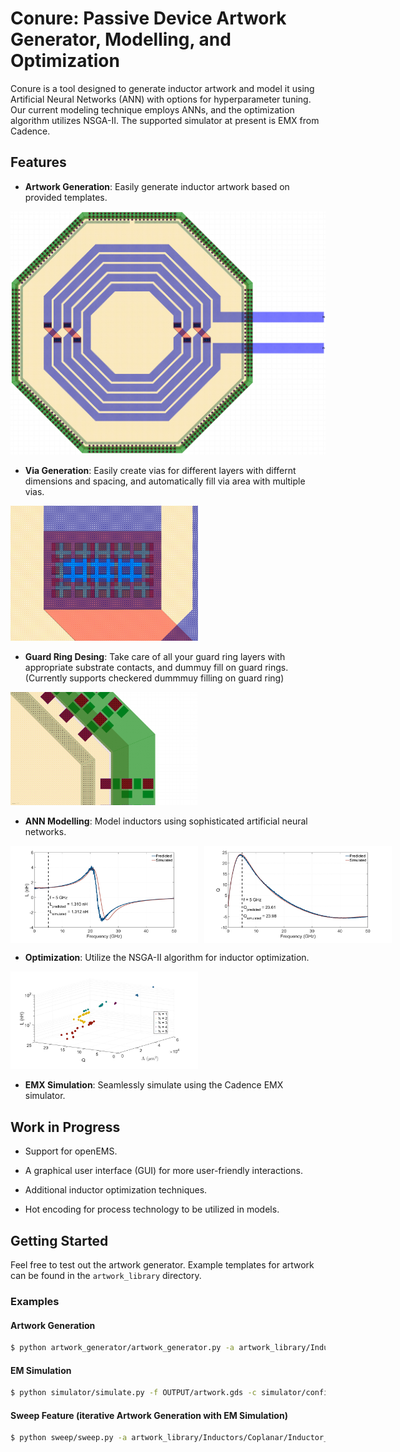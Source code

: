 # Conure: Passive Device Artwork Generator, Modelling, and Optimization

Conure is a tool designed to generate inductor artwork and model it using Artificial Neural Networks (ANN) with options for hyperparameter tuning. Our current modeling technique employs ANNs, and the optimization algorithm utilizes NSGA-II. The supported simulator at present is EMX from Cadence.

## Features

- **Artwork Generation**: Easily generate inductor artwork based on provided templates.

<img src="./resources/images/inductorLayout.png" alt="My Image Description" width="600"/>

- **Via Generation**: Easily create vias for different layers with differnt dimensions and spacing, and automatically fill via area with multiple vias. 

<img src="./resources/images/ViaStacking.png" alt="My Image Description" width="300"/>


- **Guard Ring Desing**: Take care of all your guard ring layers with appropriate substrate contacts, and dummuy fill on guard rings. (Currently supports checkered dummmuy filling on guard ring)

<img src="./resources/images/GuardRing.png" alt="My Image Description" width="300"/>
  
  
- **ANN Modelling**: Model inductors using sophisticated artificial neural networks. 

<div style="display: flex;">
    <img src="./resources/images/model_comparision_L.png" alt="Model Comparison L" width="300" style="margin-right: 10px;"/>
    <img src="./resources/images/model_comparision_Q.png" alt="Model Comparison Q" width="300"/>
</div>

  
- **Optimization**: Utilize the NSGA-II algorithm for inductor optimization.

<img src="./resources/images/Pareto.png" alt="My Image Description" width="300"/>

- **EMX Simulation**: Seamlessly simulate using the Cadence EMX simulator.

## Work in Progress

- Support for openEMS.
  
- A graphical user interface (GUI) for more user-friendly interactions.
  
- Additional inductor optimization techniques.
  
- Hot encoding for process technology to be utilized in models.

## Getting Started

Feel free to test out the artwork generator. Example templates for artwork can be found in the `artwork_library` directory.

### Examples

#### Artwork Generation

```bash
$ python artwork_generator/artwork_generator.py -a artwork_library/Inductors/Coplanar/Inductor_Coplanar_5.json -o OUTPUT -n artwork
```

#### EM Simulation

```bash
$ python simulator/simulate.py -f OUTPUT/artwork.gds -c simulator/config.json --sim "emx" -a artwork_library/Inductors/Coplanar/Inductor_Coplanar_5.json -o OUTPUT -n artwork
```

#### Sweep Feature (iterative Artwork Generation with EM Simulation)
```bash
$ python sweep/sweep.py -a artwork_library/Inductors/Coplanar/Inductor_Coplanar_5.json --sweep sweep.json  -o SWEEP_OUTPUT --layout --simulate -c simulator/config.json --sim "emx"
```



